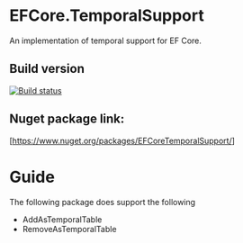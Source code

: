 # EFCore.TemporalSupport
An implementation of temporal support for EF Core.

## Build version

[![Build status](https://cpodesign.visualstudio.com/PB/_apis/build/status/EFCoreTemporalSupport%20-%20Packaging)](https://cpodesign.visualstudio.com/PB/_build/latest?definitionId=28)

## Nuget package link:

[<https://www.nuget.org/packages/EFCoreTemporalSupport/>]

# Guide
 The following package does support the following
 * AddAsTemporalTable
 * RemoveAsTemporalTable